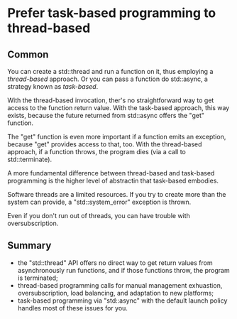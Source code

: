 Prefer task-based programming to thread-based
=============================================

Common
------

You can create a std::thread and run a function on it, thus employing
a *thread-based* approach. Or you can pass a function do std::async,
a strategy known as *task-based*.  

With the thread-based invocation, ther's no straightforward way
to get access to the function return value. With the task-based
approach, this way exists, because the future returned from std::async
offers the "get" function.

The "get" function is even more important if a function emits an
exception, because "get" provides access to that, too. With the
thread-based approach, if a function throws, the program dies
(via a call to std::terminate).

A more fundamental difference between thread-based and task-based
programming is the higher level of abstractin that task-based 
embodies.

Software threads are a limited resources. If you try to create more
than the system can provide, a "std::system_error" exception is 
thrown.

Even if you don't run out of threads, you can have trouble with
oversubscription.


Summary
-------

- the "std::thread" API offers no direct way to get return values
  from asynchronously run functions, and if those functions throw,
  the program is terminated;
- thread-based programming calls for manual management exhuastion,
  oversubscription, load balancing, and adaptation to new platforms;
- task-based programming via "std::async" with the default launch
  policy handles most of these issues for you.
